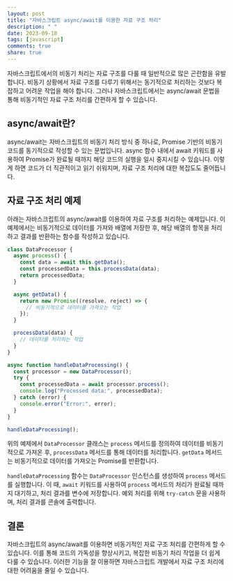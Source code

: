 ```yaml
---
layout: post
title: "자바스크립트 async/await를 이용한 자료 구조 처리"
description: " "
date: 2023-09-10
tags: [javascript]
comments: true
share: true
---
```


자바스크립트에서의 비동기 처리는 자료 구조를 다룰 때 일반적으로 많은 곤란함을 유발합니다. 비동기 상황에서 자료 구조를 다루기 위해서는 동기적으로 처리하는 것보다 복잡하고 어려운 작업을 해야 합니다. 그러나 자바스크립트에서는 async/await 문법을 통해 비동기적인 자료 구조 처리를 간편하게 할 수 있습니다.

## async/await란?

async/await는 자바스크립트의 비동기 처리 방식 중 하나로, Promise 기반의 비동기 코드를 동기적으로 작성할 수 있는 문법입니다. async 함수 내에서 await 키워드를 사용하여 Promise가 완료될 때까지 해당 코드의 실행을 일시 중지시킬 수 있습니다. 이렇게 하면 코드가 더 직관적이고 읽기 쉬워지며, 자료 구조 처리에 대한 복잡도도 줄어듭니다.

## 자료 구조 처리 예제

아래는 자바스크립트의 async/await를 이용하여 자료 구조를 처리하는 예제입니다. 이 예제에서는 비동기적으로 데이터를 가져와 배열에 저장한 후, 해당 배열의 항목을 처리하고 결과를 반환하는 함수를 작성하고 있습니다.

```javascript
class DataProcessor {
  async process() {
    const data = await this.getData();
    const processedData = this.processData(data);
    return processedData;
  }

  async getData() {
    return new Promise((resolve, reject) => {
      // 비동기적으로 데이터를 가져오는 작업
    });
  }

  processData(data) {
    // 데이터를 처리하는 작업
  }
}

async function handleDataProcessing() {
  const processor = new DataProcessor();
  try {
    const processedData = await processor.process();
    console.log("Processed data:", processedData);
  } catch (error) {
    console.error("Error:", error);
  }
}

handleDataProcessing();
```

위의 예제에서 `DataProcessor` 클래스는 `process` 메서드를 정의하여 데이터를 비동기적으로 가져온 후, `processData` 메서드를 통해 데이터를 처리합니다. `getData` 메서드는 비동기적으로 데이터를 가져오는 Promise를 반환합니다.

`handleDataProcessing` 함수는 `DataProcessor` 인스턴스를 생성하여 `process` 메서드를 실행합니다. 이 때, `await` 키워드를 사용하여 `process` 메서드의 처리가 완료될 때까지 대기하고, 처리 결과를 변수에 저장합니다. 예외 처리를 위해 `try-catch` 문을 사용하며, 처리 결과를 콘솔에 출력합니다.

## 결론

자바스크립트의 async/await를 이용하면 비동기적인 자료 구조 처리를 간편하게 할 수 있습니다. 이를 통해 코드의 가독성을 향상시키고, 복잡한 비동기 처리 작업을 더 쉽게 다룰 수 있습니다. 이러한 기능을 잘 이용하면 자바스크립트 개발에서 자료 구조 처리에 대한 어려움을 줄일 수 있습니다.